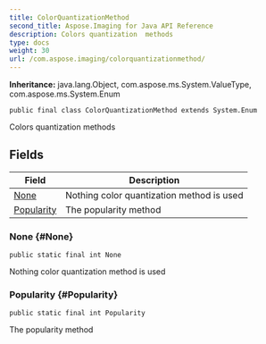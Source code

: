 ```yaml
---
title: ColorQuantizationMethod
second_title: Aspose.Imaging for Java API Reference
description: Colors quantization  methods
type: docs
weight: 30
url: /com.aspose.imaging/colorquantizationmethod/
---
```

**Inheritance:**
java.lang.Object, com.aspose.ms.System.ValueType, com.aspose.ms.System.Enum
```
public final class ColorQuantizationMethod extends System.Enum
```

Colors quantization methods
## Fields

| Field | Description |
| --- | --- |
| [None](#None) | Nothing color quantization method is used |
| [Popularity](#Popularity) | The popularity method |
### None {#None}
```
public static final int None
```


Nothing color quantization method is used

### Popularity {#Popularity}
```
public static final int Popularity
```


The popularity method

